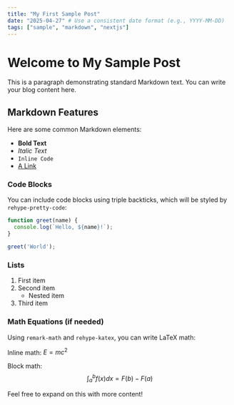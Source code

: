 ```yaml
---
title: "My First Sample Post"
date: "2025-04-27" # Use a consistent date format (e.g., YYYY-MM-DD)
tags: ["sample", "markdown", "nextjs"]
---
```


# Welcome to My Sample Post

This is a paragraph demonstrating standard Markdown text. You can write your blog content here.

## Markdown Features


Here are some common Markdown elements:

*   **Bold Text**
*   *Italic Text*
*   `Inline Code`
*   [A Link](https://example.com)

### Code Blocks

You can include code blocks using triple backticks, which will be styled by `rehype-pretty-code`:

```javascript
function greet(name) {
  console.log(`Hello, ${name}!`);
}

greet('World');
```

### Lists

1.  First item
2.  Second item
    *   Nested item
3.  Third item

### Math Equations (if needed)

Using `remark-math` and `rehype-katex`, you can write LaTeX math:

Inline math: $E = mc^2$

Block math:
$$
\int_a^b f(x) dx = F(b) - F(a)
$$

Feel free to expand on this with more content!